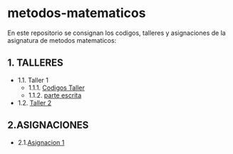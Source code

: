 # metodos-matematicos
En este repositorio se consignan los codigos, talleres y asignaciones de la asignatura de metodos matematicos:
## 1. TALLERES
   + 1.1. Taller 1
     + 1.1.1. [Codigos Taller](https://github.com/cami062/metodos-matematicos/tree/d766ca90581c4127ac864028a3b323e534695370/codigos%20primer%20taller)
     + 1.1.2. [parte escrita](https://github.com/cami062/metodos-matematicos/blob/bf56f1ff499092a7050cd503410038286e60d0dc/codigos%20primer%20taller/imagen%201.jpg)
  + 1.2. [Taller 2](https://github.com/cami062/metodos-matematicos/blob/41e145f4e13f8326cdddecfc8ec7ef15093de61a/taller%202%20m.mat.pdf)
## 2.ASIGNACIONES
  + 2.1.[Asignacion 1](https://github.com/cami062/metodos-matematicos/blob/000320be952bd6235a83e1d23988a01266617157/asignacion%201.pdf)
